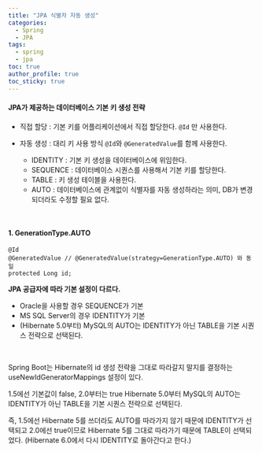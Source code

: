 ```yaml
---
title: "JPA 식별자 자동 생성"
categories:
  - Spring
  - JPA
tags:
  - spring
  - jpa
toc: true
author_profile: true
toc_sticky: true
--- 
```


#### JPA가 제공하는 데이터베이스 기본 키 생성 전략   

- 직접 할당 : 기본 키를 어플리케이션에서 직접 할당한다.
`@Id` 만 사용한다.
  
- 자동 생성 : 대리 키 사용 방식
`@Id`와 `@GeneratedValue`를 함께 사용한다.
    + IDENTITY : 기본 키 생성을 데이터베이스에 위임한다.  
    + SEQUENCE : 데이터베이스 시퀀스를 사용해서 기본 키를 할당한다.   
    + TABLE : 키 생성 테이블을 사용한다.   
    + AUTO : 데이터베이스에 관계없이 식별자를 자동 생성하라는 의미, DB가 변경되더라도 수정할 필요 없다.  

<br />

#### 1. GenerationType.AUTO      

```   
@Id 
@GeneratedValue // @GeneratedValue(strategy=GenerationType.AUTO) 와 동일 
protected Long id;
```

**JPA 공급자에 따라 기본 설정이 다르다.**  
- Oracle을 사용할 경우 SEQUENCE가 기본   
- MS SQL Server의 경우 IDENTITY가 기본     
- (Hibernate 5.0부터) MySQL의 AUTO는 IDENTITY가 아닌 TABLE을 기본 시퀀스 전략으로 선택된다.     

<br />

Spring Boot는 Hibernate의 id 생성 전략을 그대로 따라갈지 말지를 결정하는
useNewIdGeneratorMappings 설정이 있다.

1.5에선 기본값이 false, 2.0부터는 true
Hibernate 5.0부터 MySQL의 AUTO는 IDENTITY가 아닌 TABLE을 기본 시퀀스 전략으로 선택된다.  

즉, 1.5에선 Hibernate 5를 쓰더라도 AUTO를 따라가지 않기 때문에 IDENTITY가 선택되고
2.0에선 true이므로 Hibernate 5를 그대로 따라가기 때문에 TABLE이 선택되었다.
(Hibernate 6.0에서 다시 IDENTITY로 돌아간다고 한다.)

